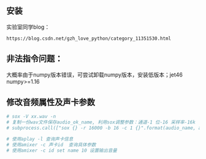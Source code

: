 ## 安装

实验室同学blog：

`https://blog.csdn.net/gzh_love_python/category_11351530.html`



## 非法指令问题：

大概率由于numpy版本错误，可尝试卸载numpy版本，安装低版本；jet46 numpy>=1.16



## 修改音频属性及声卡参数

```bash
# sox -V xx.wav -n
# 复制一份wav文件保存audio_ok_name, 利用sox调整参数：通道-1 位-16 采样率-16k
# subprocess.call(["sox {} -r 16000 -b 16 -c 1 {}".format(audio_name, audio_ok_name)], shell=True)

# 使用aplay -l 查询声卡信息
# 使用amixer -c 声卡id  查询具体参数
# 使用amixer -c id set name 10 设置输出音量 
```


